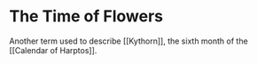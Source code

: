 # The Time of Flowers
Another term used to describe [[Kythorn]], the sixth month of the [[Calendar of Harptos]].